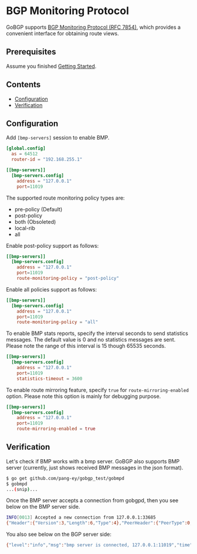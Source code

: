 # BGP Monitoring Protocol

GoBGP supports [BGP Monitoring Protocol (RFC 7854)](https://tools.ietf.org/html/rfc7854), which provides a convenient interface for obtaining route views.

## Prerequisites

Assume you finished [Getting Started](getting-started.md).

## Contents

- [Configuration](#configuration)
- [Verification](#verification)

## Configuration

Add `[bmp-servers]` session to enable BMP.

```toml
[global.config]
  as = 64512
  router-id = "192.168.255.1"

[[bmp-servers]]
  [bmp-servers.config]
    address = "127.0.0.1"
    port=11019
```

The supported route monitoring policy types are:

- pre-policy (Default)
- post-policy
- both (Obsoleted)
- local-rib
- all

Enable post-policy support as follows:

```toml
[[bmp-servers]]
  [bmp-servers.config]
    address = "127.0.0.1"
    port=11019
    route-monitoring-policy = "post-policy"
```

Enable all policies support as follows:

```toml
[[bmp-servers]]
  [bmp-servers.config]
    address = "127.0.0.1"
    port=11019
    route-monitoring-policy = "all"
```

To enable BMP stats reports, specify the interval seconds to send statistics messages.
The default value is 0 and no statistics messages are sent.
Please note the range of this interval is 15 though 65535 seconds.

```toml
[[bmp-servers]]
  [bmp-servers.config]
    address = "127.0.0.1"
    port=11019
    statistics-timeout = 3600
```

To enable route mirroring feature, specify `true` for `route-mirroring-enabled` option.
Please note this option is mainly for debugging purpose.

```toml
[[bmp-servers]]
  [bmp-servers.config]
    address = "127.0.0.1"
    port=11019
    route-mirroring-enabled = true
```

## Verification

Let's check if BMP works with a bmp server. GoBGP also supports BMP server (currently, just shows received BMP messages in the json format).

```bash
$ go get github.com/pang-ey/gobgp_test/gobmpd
$ gobmpd
...(snip)...
```

Once the BMP server accepts a connection from gobgpd, then you see
below on the BMP server side.

```bash
INFO[0013] Accepted a new connection from 127.0.0.1:33685
{"Header":{"Version":3,"Length":6,"Type":4},"PeerHeader":{"PeerType":0,"IsPostPolicy":false,"PeerDistinguisher":0,"PeerAddress":"","PeerAS":0,"PeerBGPID":"","Timestamp":0},"Body":{"Info":null}}
```

You also see below on the BGP server side:

```bash
{"level":"info","msg":"bmp server is connected, 127.0.0.1:11019","time":"2015-09-15T10:29:03+09:00"}
```
